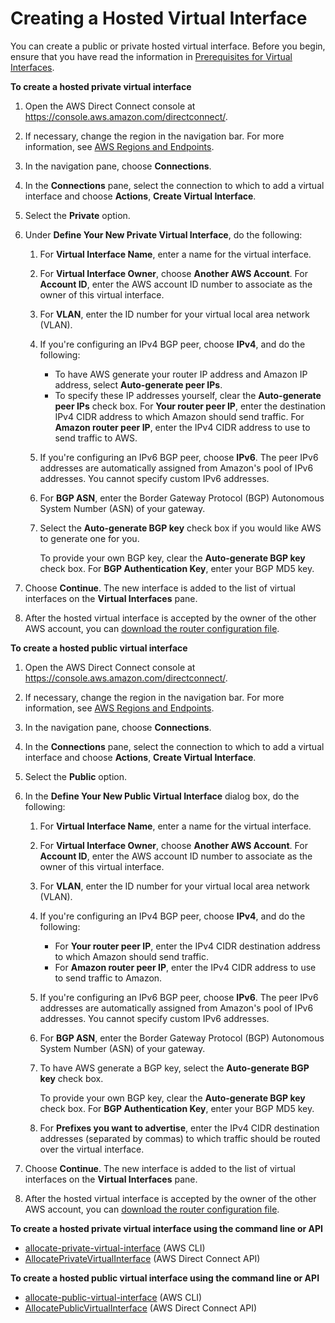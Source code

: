 # Creating a Hosted Virtual Interface<a name="createhostedvirtualinterface"></a>

You can create a public or private hosted virtual interface\. Before you begin, ensure that you have read the information in [Prerequisites for Virtual Interfaces](WorkingWithVirtualInterfaces.md#vif-prerequisites)\.

**To create a hosted private virtual interface**

1. Open the AWS Direct Connect console at [https://console\.aws\.amazon\.com/directconnect/](https://console.aws.amazon.com/directconnect/)\.

1. If necessary, change the region in the navigation bar\. For more information, see [AWS Regions and Endpoints](http://docs.aws.amazon.com/general/latest/gr/rande.html)\.

1. In the navigation pane, choose **Connections**\.

1. In the **Connections** pane, select the connection to which to add a virtual interface and choose **Actions**, **Create Virtual Interface**\.

1. Select the **Private** option\.

1. Under **Define Your New Private Virtual Interface**, do the following:

   1. For **Virtual Interface Name**, enter a name for the virtual interface\.

   1. For **Virtual Interface Owner**, choose **Another AWS Account**\. For **Account ID**, enter the AWS account ID number to associate as the owner of this virtual interface\.

   1. For **VLAN**, enter the ID number for your virtual local area network \(VLAN\)\.

   1. If you're configuring an IPv4 BGP peer, choose **IPv4**, and do the following:
      + To have AWS generate your router IP address and Amazon IP address, select **Auto\-generate peer IPs**\.
      + To specify these IP addresses yourself, clear the **Auto\-generate peer IPs** check box\. For **Your router peer IP**, enter the destination IPv4 CIDR address to which Amazon should send traffic\. For **Amazon router peer IP**, enter the IPv4 CIDR address to use to send traffic to AWS\. 

   1. If you're configuring an IPv6 BGP peer, choose **IPv6**\. The peer IPv6 addresses are automatically assigned from Amazon's pool of IPv6 addresses\. You cannot specify custom IPv6 addresses\.

   1. For **BGP ASN**, enter the Border Gateway Protocol \(BGP\) Autonomous System Number \(ASN\) of your gateway\.

   1. Select the **Auto\-generate BGP key** check box if you would like AWS to generate one for you\.

      To provide your own BGP key, clear the **Auto\-generate BGP key** check box\. For **BGP Authentication Key**, enter your BGP MD5 key\.

1. Choose **Continue**\. The new interface is added to the list of virtual interfaces on the **Virtual Interfaces** pane\.

1. After the hosted virtual interface is accepted by the owner of the other AWS account, you can [download the router configuration file](create-vif.md#vif-router-config)\.

**To create a hosted public virtual interface**

1. Open the AWS Direct Connect console at [https://console\.aws\.amazon\.com/directconnect/](https://console.aws.amazon.com/directconnect/)\.

1. If necessary, change the region in the navigation bar\. For more information, see [AWS Regions and Endpoints](http://docs.aws.amazon.com/general/latest/gr/rande.html)\.

1. In the navigation pane, choose **Connections**\.

1. In the **Connections** pane, select the connection to which to add a virtual interface and choose **Actions**, **Create Virtual Interface**\.

1. Select the **Public** option\.

1. In the **Define Your New Public Virtual Interface** dialog box, do the following:

   1. For **Virtual Interface Name**, enter a name for the virtual interface\.

   1. For **Virtual Interface Owner**, choose **Another AWS Account**\. For **Account ID**, enter the AWS account ID number to associate as the owner of this virtual interface\.

   1. For **VLAN**, enter the ID number for your virtual local area network \(VLAN\)\.

   1. If you're configuring an IPv4 BGP peer, choose **IPv4**, and do the following:
      + For **Your router peer IP**, enter the IPv4 CIDR destination address to which Amazon should send traffic\.
      + For **Amazon router peer IP**, enter the IPv4 CIDR address to use to send traffic to Amazon\.

   1. If you're configuring an IPv6 BGP peer, choose **IPv6**\. The peer IPv6 addresses are automatically assigned from Amazon's pool of IPv6 addresses\. You cannot specify custom IPv6 addresses\.

   1. For **BGP ASN**, enter the Border Gateway Protocol \(BGP\) Autonomous System Number \(ASN\) of your gateway\.

   1. To have AWS generate a BGP key, select the **Auto\-generate BGP key** check box\.

      To provide your own BGP key, clear the **Auto\-generate BGP key** check box\. For **BGP Authentication Key**, enter your BGP MD5 key\.

   1. For **Prefixes you want to advertise**, enter the IPv4 CIDR destination addresses \(separated by commas\) to which traffic should be routed over the virtual interface\.

1. Choose **Continue**\. The new interface is added to the list of virtual interfaces on the **Virtual Interfaces** pane\.

1. After the hosted virtual interface is accepted by the owner of the other AWS account, you can [download the router configuration file](create-vif.md#vif-router-config)\.

**To create a hosted private virtual interface using the command line or API**
+ [allocate\-private\-virtual\-interface](http://docs.aws.amazon.com/cli/latest/reference/directconnect/allocate-private-virtual-interface.html) \(AWS CLI\)
+ [AllocatePrivateVirtualInterface](http://docs.aws.amazon.com/directconnect/latest/APIReference/API_AllocatePrivateVirtualInterface.html) \(AWS Direct Connect API\)

**To create a hosted public virtual interface using the command line or API**
+ [allocate\-public\-virtual\-interface](http://docs.aws.amazon.com/cli/latest/reference/directconnect/allocate-public-virtual-interface.html) \(AWS CLI\)
+ [AllocatePublicVirtualInterface](http://docs.aws.amazon.com/directconnect/latest/APIReference/API_AllocatePublicVirtualInterface.html) \(AWS Direct Connect API\)